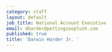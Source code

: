 ```yaml
---
category: staff
layout: default
job_title: National Account Executive
email: dharder@pettingzooplush.com
published: true
title: 'Darwin Harder Jr. '
---
```

